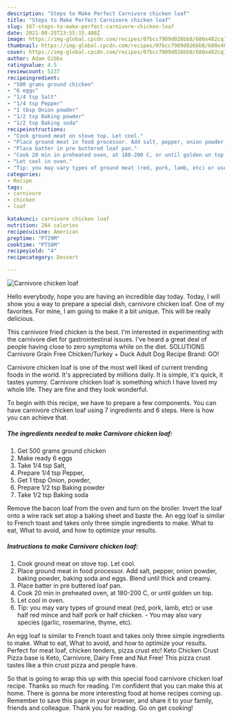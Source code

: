 ```yaml
---
description: "Steps to Make Perfect Carnivore chicken loaf"
title: "Steps to Make Perfect Carnivore chicken loaf"
slug: 167-steps-to-make-perfect-carnivore-chicken-loaf
date: 2021-08-25T23:55:15.408Z
image: https://img-global.cpcdn.com/recipes/07bcc7909d026bb8/680x482cq70/carnivore-chicken-loaf-recipe-main-photo.jpg
thumbnail: https://img-global.cpcdn.com/recipes/07bcc7909d026bb8/680x482cq70/carnivore-chicken-loaf-recipe-main-photo.jpg
cover: https://img-global.cpcdn.com/recipes/07bcc7909d026bb8/680x482cq70/carnivore-chicken-loaf-recipe-main-photo.jpg
author: Adam Gibbs
ratingvalue: 4.5
reviewcount: 5237
recipeingredient:
- "500 grams ground chicken"
- "6 eggs"
- "1/4 tsp Salt"
- "1/4 tsp Pepper"
- "1 tbsp Onion powder"
- "1/2 tsp Baking powder"
- "1/2 tsp Baking soda"
recipeinstructions:
- "Cook ground meat on stove top. Let cool."
- "Place ground meat in food processor. Add salt, pepper, onion powder, baking powder, baking soda and eggs. Blend until thick and creamy."
- "Place batter in pre buttered loaf pan."
- "Cook 20 min in preheated oven, at 180-200 C, or until golden un top."
- "Let cool in oven."
- "Tip: you may vary types of ground meat (red, pork, lamb, etc) or use half red mince and half pork or half chicken.  You may also vary species (garlic, rosemarine, thyme, etc)."
categories:
- Recipe
tags:
- carnivore
- chicken
- loaf

katakunci: carnivore chicken loaf 
nutrition: 264 calories
recipecuisine: American
preptime: "PT29M"
cooktime: "PT58M"
recipeyield: "4"
recipecategory: Dessert

---
```



![Carnivore chicken loaf](https://img-global.cpcdn.com/recipes/07bcc7909d026bb8/680x482cq70/carnivore-chicken-loaf-recipe-main-photo.jpg)

Hello everybody, hope you are having an incredible day today. Today, I will show you a way to prepare a special dish, carnivore chicken loaf. One of my favorites. For mine, I am going to make it a bit unique. This will be really delicious.

This carnivore fried chicken is the best. I&#39;m interested in experimenting with the carnivore diet for gastrointestinal issues. I&#39;ve heard a great deal of people having close to zero symptoms while on the diet. SOLUTIONS Carnivore Grain Free Chicken/Turkey + Duck Adult Dog Recipe Brand: GO!

Carnivore chicken loaf is one of the most well liked of current trending foods in the world. It's appreciated by millions daily. It is simple, it's quick, it tastes yummy. Carnivore chicken loaf is something which I have loved my whole life. They are fine and they look wonderful.


To begin with this recipe, we have to prepare a few components. You can have carnivore chicken loaf using 7 ingredients and 6 steps. Here is how you can achieve that.

<!--inarticleads1-->

##### The ingredients needed to make Carnivore chicken loaf:

1. Get 500 grams ground chicken
1. Make ready 6 eggs
1. Take 1/4 tsp Salt,
1. Prepare 1/4 tsp Pepper,
1. Get 1 tbsp Onion, powder,
1. Prepare 1/2 tsp Baking powder
1. Take 1/2 tsp Baking soda


Remove the bacon loaf from the oven and turn on the broiler. Invert the loaf onto a wire rack set atop a baking sheet and baste the. An egg loaf is similar to French toast and takes only three simple ingredients to make. What to eat, What to avoid, and how to optimize your results. 

<!--inarticleads2-->

##### Instructions to make Carnivore chicken loaf:

1. Cook ground meat on stove top. Let cool.
1. Place ground meat in food processor. Add salt, pepper, onion powder, baking powder, baking soda and eggs. Blend until thick and creamy.
1. Place batter in pre buttered loaf pan.
1. Cook 20 min in preheated oven, at 180-200 C, or until golden un top.
1. Let cool in oven.
1. Tip: you may vary types of ground meat (red, pork, lamb, etc) or use half red mince and half pork or half chicken.  - You may also vary species (garlic, rosemarine, thyme, etc).


An egg loaf is similar to French toast and takes only three simple ingredients to make. What to eat, What to avoid, and how to optimize your results. Perfect for meat loaf, chicken tenders, pizza crust etc! Keto Chicken Crust Pizza base is Keto, Carnivore, Dairy Free and Nut Free! This pizza crust tastes like a thin crust pizza and people have. 

So that is going to wrap this up with this special food carnivore chicken loaf recipe. Thanks so much for reading. I'm confident that you can make this at home. There is gonna be more interesting food at home recipes coming up. Remember to save this page in your browser, and share it to your family, friends and colleague. Thank you for reading. Go on get cooking!

